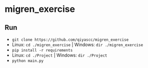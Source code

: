 # migren_exercise

## Run
- ```git clone https://github.com/qiyascc/migren_exercise```
- Linux: ```cd ./migren_exercise``` | Windows: ```dir ./migren_exercise```
- ```pip install -r requirements```
- Linux: ```cd ./Project``` | Windows: ```dir ./Project```
- ```python main.py```
